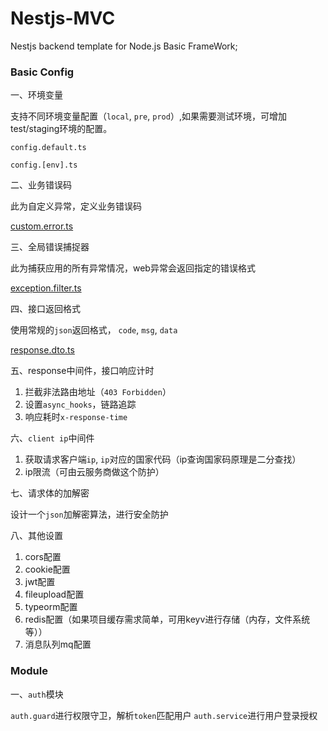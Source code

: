 # Nestjs-MVC

Nestjs backend template for Node.js Basic FrameWork;

### Basic Config

一、环境变量

支持不同环境变量配置（`local`, `pre`, `prod`）,如果需要测试环境，可增加test/staging环境的配置。

`config.default.ts`

`config.[env].ts`

二、业务错误码

此为自定义异常，定义业务错误码

[custom.error.ts](./src/common/errors/custom.error.ts)

三、全局错误捕捉器

此为捕获应用的所有异常情况，web异常会返回指定的错误格式

[exception.filter.ts](./src/common/filters/exception.filter.ts)

四、接口返回格式

使用常规的`json`返回格式， `code`, `msg`, `data`

[response.dto.ts](./src/common/dto/response.dto.ts)

五、response中间件，接口响应计时

1. 拦截非法路由地址（`403 Forbidden`）
2. 设置`async_hooks`，链路追踪
3. 响应耗时`x-response-time`

六、`client ip`中间件

1. 获取请求客户端`ip`, `ip`对应的国家代码（ip查询国家码原理是二分查找）
2. ip限流（可由云服务商做这个防护）

七、请求体的加解密

设计一个`json`加解密算法，进行安全防护


八、其他设置

1. cors配置
2. cookie配置
3. jwt配置
4. fileupload配置
5. typeorm配置
6. redis配置（如果项目缓存需求简单，可用keyv进行存储（内存，文件系统等））
7. 消息队列mq配置

### Module

一、`auth`模块

`auth.guard`进行权限守卫，解析`token`匹配用户
`auth.service`进行用户登录授权